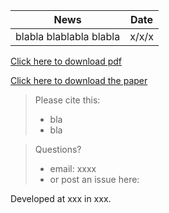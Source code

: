 | News        | Date           |
| ------------- |:-------------:|
| blabla blablabla blabla      | x/x/x |


[Click here to download pdf](https://github.com/xaviergp/website2/blob/master/Test_pdf.pdf)

[Click here to download the paper](https://github.com/xaviergp/website2/edit/master/README.md)



> Please cite this:
> - bla
> - bla



> Questions?
> - email: xxxx
> - or post an issue here:

Developed at xxx in xxx.
